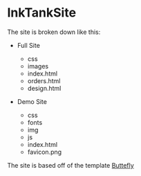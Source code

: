 # InkTankSite

The site is broken down like this:

- Full Site
	- css
	- images
	- index.html
	- orders.html
	- design.html


- Demo Site

    - css
    - fonts
    - img
    - js
    - index.html
    - favicon.png


The site is based off of the template [Buttefly](http://designscrazed.org/business-website-templates/)